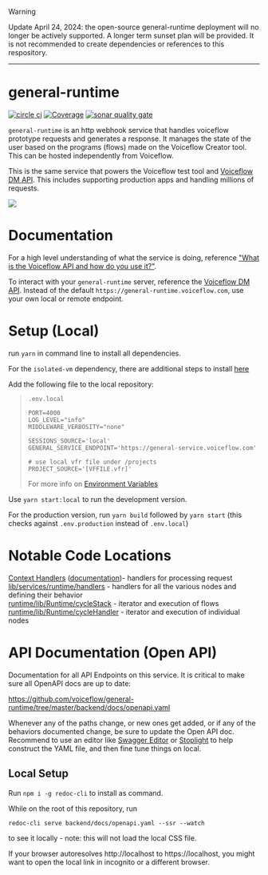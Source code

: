 > [!WARNING]  
> Update April 24, 2024: the open-source general-runtime deployment will no longer be actively supported. A longer term sunset plan will be provided. It is not recommended to create dependencies or references to this respository.

----

# general-runtime

[![circle ci](https://circleci.com/gh/voiceflow/general-runtime.svg?style=shield)](https://circleci.com/gh/voiceflow/general-runtime)
[![Coverage](https://sonarcloud.io/api/project_badges/measure?project=voiceflow_general-runtime&metric=coverage)](https://sonarcloud.io/dashboard?id=voiceflow_general-runtime)
[![sonar quality gate](https://sonarcloud.io/api/project_badges/measure?project=voiceflow_general-runtime&metric=alert_status)](https://sonarcloud.io/dashboard?id=voiceflow_general-runtime)

`general-runtime` is an http webhook service that handles voiceflow prototype requests and generates a response. It manages the state of the user based on the programs (flows) made on the Voiceflow Creator tool. This can be hosted independently from Voiceflow.

This is the same service that powers the Voiceflow test tool and [Voiceflow DM API](https://www.voiceflow.com/api/dialog-manager). This includes supporting production apps and handling millions of requests.

![](https://global-uploads.webflow.com/5bec5cb06b362b0cf5ae9c36/6126a136c1944e0f3ce74028_telegram-main-p-2000.png)

# Documentation

For a high level understanding of what the service is doing, reference ["What is the Voiceflow API and how do you use it?"](https://www.voiceflow.com/blog/voiceflow-api).

To interact with your `general-runtime` server, reference the [Voiceflow DM API](https://www.voiceflow.com/api/dialog-manager). Instead of the default `https://general-runtime.voiceflow.com`, use your own local or remote endpoint.

# Setup (Local)

run `yarn` in command line to install all dependencies.

For the `isolated-vm` dependency, there are additional steps to install [here](https://github.com/laverdet/isolated-vm#requirements)

Add the following file to the local repository:

> `.env.local`
>
> ```
> PORT=4000
> LOG_LEVEL="info"
> MIDDLEWARE_VERBOSITY="none"
>
> SESSIONS_SOURCE='local'
> GENERAL_SERVICE_ENDPOINT='https://general-service.voiceflow.com'
>
> # use local vfr file under /projects
> PROJECT_SOURCE='[VFFILE.vfr]'
> ```
>
> For more info on [Environment Variables](https://github.com/voiceflow/general-runtime/blob/master/documentation/env.md)

Use `yarn start:local` to run the development version.

For the production version, run `yarn build` followed by `yarn start` (this checks against `.env.production` instead of `.env.local`)

# Notable Code Locations

[Context Handlers](https://github.com/voiceflow/general-runtime/blob/master/lib/services/interact.ts) ([documentation](https://github.com/voiceflow/general-runtime/blob/master/documentation/contextHandlers.md))- handlers for processing request<br/>
[lib/services/runtime/handlers](https://github.com/voiceflow/general-runtime/tree/master/lib/services/runtime/handlers) - handlers for all the various nodes and defining their behavior<br/>
[runtime/lib/Runtime/cycleStack](https://github.com/voiceflow/general-runtime/blob/master/runtime/lib/Runtime/cycleStack.ts) - iterator and execution of flows<br/>
[runtime/lib/Runtime/cycleHandler](https://github.com/voiceflow/general-runtime/blob/master/runtime/lib/Runtime/cycleHandler.ts) - iterator and execution of individual nodes

# API Documentation (Open API)

Documentation for all API Endpoints on this service.
It is critical to make sure all OpenAPI docs are up to date:

https://github.com/voiceflow/general-runtime/tree/master/backend/docs/openapi.yaml

Whenever any of the paths change, or new ones get added, or if any of the behaviors documented change, be sure to update the Open API doc.
Recommend to use an editor like [Swagger Editor](https://editor.swagger.io/) or [Stoplight](https://stoplight.io) to help construct the YAML file, and then fine tune things on local.

## Local Setup

Run `npm i -g redoc-cli` to install as command.

While on the root of this repository, run

```
redoc-cli serve backend/docs/openapi.yaml --ssr --watch
```

to see it locally - note: this will not load the local CSS file.

If your browser autoresolves http://localhost to https://localhost, you might want to open the local link in incognito or a different browser.
